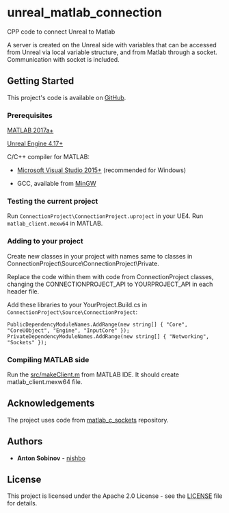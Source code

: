 # unreal_matlab_connection
CPP code to connect Unreal to Matlab

A server is created on the Unreal side with variables that can be accessed from Unreal via local variable structure, and from Matlab through a socket. Communication with socket is included.

## Getting Started

This project's code is available on [GitHub](https://github.com/nishbo/unreal_matlab_connection).

### Prerequisites

[MATLAB 2017a+](https://www.mathworks.com/products/matlab.html)

[Unreal Engine 4.17+](https://www.unrealengine.com/)

C/C++ compiler for MATLAB:

* [Microsoft Visual Studio 2015+](https://www.visualstudio.com/downloads/) (recommended for Windows)

* GCC, available from [MinGW](http://www.mingw.org/)

### Testing the current project

Run `ConnectionProject\ConnectionProject.uproject` in your UE4. Run `matlab_client.mexw64` in MATLAB.

### Adding to your project

Create new classes in your project with names same to classes in ConnectionProject\Source\ConnectionProject\Private\.

Replace the code within them with code from ConnectionProject classes, changing the CONNECTIONPROJECT_API to YOURPROJECT_API in each header file. 

Add these libraries to your YourProject.Build.cs in `ConnectionProject\Source\ConnectionProject`:

```
PublicDependencyModuleNames.AddRange(new string[] { "Core", "CoreUObject", "Engine", "InputCore" });
PrivateDependencyModuleNames.AddRange(new string[] { "Networking", "Sockets" });
```

### Compiling MATLAB side

Run the [src/makeClient.m](src/makeClient.m) from MATLAB IDE. It should create matlab_client.mexw64 file.

## Acknowledgements

The project uses code from [matlab_c_sockets](https://github.com/nishbo/matlab_c_sockets) repository.

## Authors

* **Anton Sobinov** - [nishbo](https://github.org/nishbo)

## License

This project is licensed under the Apache 2.0 License - see the [LICENSE](LICENSE) file for details.
